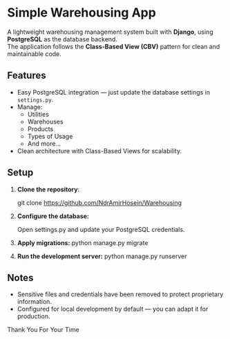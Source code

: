 # Simple Warehousing App

A lightweight warehousing management system built with **Django**, using **PostgreSQL** as the database backend.  
The application follows the **Class-Based View (CBV)** pattern for clean and maintainable code.

## Features
- Easy PostgreSQL integration — just update the database settings in `settings.py`.
- Manage:
  - Utilities
  - Warehouses
  - Products
  - Types of Usage
  - And more...
- Clean architecture with Class-Based Views for scalability.

## Setup
1. **Clone the repository**:

   git clone <https://github.com/NdrAmirHosein/Warehousing>

2. **Configure the database:**
    
    Open settings.py and update your PostgreSQL credentials.

3. **Apply migrations:**
    python manage.py migrate

4. **Run the development server:**
    python manage.py runserver

## Notes
  - Sensitive files and credentials have been removed to protect proprietary information.
  - Configured for local development by default — you can adapt it for production.

Thank You For Your Time
